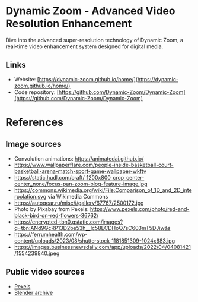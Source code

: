 # Dynamic Zoom - Advanced Video Resolution Enhancement

Dive into the advanced super-resolution technology of Dynamic Zoom, a real-time video enhancement system designed for digital media.

## Links

- Website: [https://dynamic-zoom.github.io/home/](https://dynamic-zoom.github.io/home/)
- Code repository: [https://github.com/Dynamic-Zoom/Dynamic-Zoom](https://github.com/Dynamic-Zoom/Dynamic-Zoom)

# References

## Image sources

- Convolution animations: https://animatedai.github.io/
- https://www.wallpaperflare.com/people-inside-basketball-court-basketball-arena-match-sport-game-wallpaper-wkftv
- https://static.hudl.com/craft/_1200x800_crop_center-center_none/focus-pan-zoom-blog-feature-image.jpg
- https://commons.wikimedia.org/wiki/File:Comparison_of_1D_and_2D_interpolation.svg via Wikimedia Commons
- https://autogear.ru/misc/i/gallery/67767/2500172.jpg
- Photo by Pixabay from Pexels: https://www.pexels.com/photo/red-and-black-bird-on-red-flowers-36762/
- https://encrypted-tbn0.gstatic.com/images?q=tbn:ANd9GcRP13D2be53h__Ic58ECDHoQ7sC603mT5DJiw&s
- https://ferrumhealth.com/wp-content/uploads/2023/08/shutterstock_1181851309-1024x683.jpg
- https://images.businessnewsdaily.com/app/uploads/2022/04/04081421/1554239840.jpeg

## Public video sources

- [Pexels](https://www.pexels.com/search/videos/4k/)
- [Blender archive](https://download.blender.org/)

